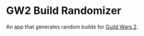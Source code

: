 # GW2 Build Randomizer

An app that generates random builds for [Guild Wars 2](https://www.guildwars2.com).
